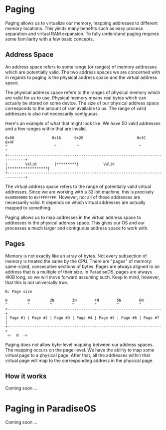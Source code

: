 # Paging

Paging allows us to virtualize our memory, mapping addresses to different memory
locations. This yields many benefits such as easy process separation and virtual
RAM expansion. To fully understand paging requires some familiarity with a few
basic concepts.

## Address Space

An address space refers to some range (or ranges) of memory addresses which are
potentially valid. The two address spaces we are concerned with in regards to
paging is the physical address space and the virtual address space.

The physical address space refers to the ranges of physical memory which are
valid for us to use. Physical memory means real bytes which can actually be
stored on some device. The size of our physical address space corresponds to the
amount of ram available to us. The range of valid addresses is also not
necessarily contiguous.

Here's an example of what that might look like. We have 50 valid addresses and a
few ranges within that are invalid.

```
0x00                 0x16      0x20                        0x3C             0x4F
^                     ^         ^                           ^                  ^
+------------------------------------------------------------------------------+
|        Valid        |*********|           Valid           |******************|
+------------------------------------------------------------------------------+
```

The virtual address space refers to the range of potentially valid virtual
addresses. Since we are working with a 32-bit machine, this is precisely
`0x00000000` to `0xFFFFFFFF`. However, not all of these addresses are
necessarily valid. It depends on which virtual addresses are actually mapped to
something.

Paging allows us to map addresses in the virtual address space to addresses in
the physical address space. This gives our OS and our processes a much larger
and contiguous address space to work with.

## Pages

Memory is not exactly like an array of bytes. Not every subsection of memory is
treated the same by the CPU. There are "pages" of memory: same-sized,
consecutive sections of bytes. Pages are always aligned to an address that is a
multiple of their size. In ParadiseOS, pages are always 4KiB long, so we will
move forward assuming such. Keep in mind, however, that this is not universally
true.

```
N: Page size

0         N         2N        3N        4N        5N        6N
^         ^         ^         ^         ^         ^         ^
+---------------------------------------------------------------------+
| Page #1 | Page #2 | Page #3 | Page #4 | Page #5 | Page #6 | Page #7 |
+---------------------------------------------------------------------+
 <-  N  ->
```

Paging does not allow byte-level mapping between our address spaces. The mapping
occurs on the page-level. We have the ability to map some virtual page to a
physical page. After that, all the addresses within that virtual page will map
to the corresponding address in the physical page.

## How it works

Coming soon ... 

# Paging in ParadiseOS

Coming soon ... 
